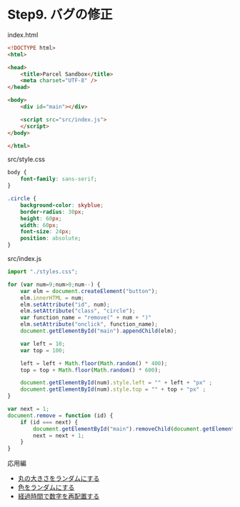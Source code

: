 # Step9. バグの修正

index.html

```html
<!DOCTYPE html>
<html>

<head>
	<title>Parcel Sandbox</title>
	<meta charset="UTF-8" />
</head>

<body>
	<div id="main"></div>

	<script src="src/index.js">
	</script>
</body>

</html>
```

src/style.css

```css
body {
	font-family: sans-serif;
}

.circle {
	background-color: skyblue;
	border-radius: 30px;
	height: 60px;
	width: 60px;
	font-size: 24px;
	position: absolute;
}
```

src/index.js

```js
import "./styles.css";

for (var num=9;num>0;num--) {
	var elm = document.createElement("button");
	elm.innerHTML = num;
	elm.setAttribute("id", num); 
	elm.setAttribute("class", "circle"); 
	var function_name = "remove(" + num + ")" 
	elm.setAttribute("onclick", function_name);
	document.getElementById("main").appendChild(elm);

	var left = 10;
	var top = 100;

	left = left + Math.floor(Math.random() * 400);
	top = top + Math.floor(Math.random() * 600);

	document.getElementById(num).style.left = "" + left + "px" ;
	document.getElementById(num).style.top = "" + top + "px" ;
}

var next = 1;
document.remove = function (id) {
	if (id === next) {
		document.getElementById("main").removeChild(document.getElementById(id));
		next = next + 1;
	}
}
```

応用編
* [丸の大きさをランダムにする](./advance01.md)
* [色をランダムにする](./advance02.md)
* [経過時間で数字を再配置する](./advance03.md)
